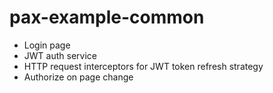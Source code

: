 # pax-example-common

- Login page
- JWT auth service
- HTTP request interceptors for JWT token refresh strategy
- Authorize on page change
